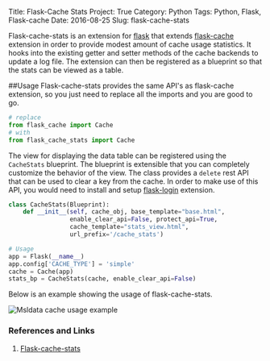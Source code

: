 Title: Flask-Cache Stats
Project: True
Category: Python
Tags: Python, Flask, Flask-cache
Date: 2016-08-25
Slug: flask-cache-stats

Flask-cache-stats is an extension for [flask](http://flask.pocoo.org/) that extends [flask-cache](http://pythonhosted.org/Flask-Cache/) extension in order to provide modest amount of cache usage statistics. It hooks into the existing getter and setter methods of the cache backends to update a log file. The extension can then be registered as a blueprint so that the stats can be viewed as a table.

##Usage
Flask-cache-stats provides the same API's as flask-cache extension, so you just need to replace all the imports and you are good to go.
```python
# replace
from flask_cache import Cache
# with
from flask_cache_stats import Cache
```
The view for displaying the data table can be registered using the `CacheStats` blueprint. The blueprint is extensible that you can completely customize the behavior of the view. The class provides a `delete` rest API that can be used to clear a key from the cache. In order to make use of this API, you would need to install and setup [flask-login](https://flask-login.readthedocs.io/en/latest/) extension.
```python
class CacheStats(Blueprint):
    def __init__(self, cache_obj, base_template="base.html",
                 enable_clear_api=False, protect_api=True,
                 cache_template="stats_view.html",
                 url_prefix='/cache_stats')

# Usage
app = Flask(__name__)
app.config['CACHE_TYPE'] = 'simple'
cache = Cache(app)
stats_bp = CacheStats(cache, enable_clear_api=False)
```

Below is an example showing the usage of flask-cache-stats.

![Msldata cache usage example]({filename}/images/2016/flask-cache-stats.png)

### References and Links
1. [Flask-cache-stats](https://github.com/nikhilkalige/flask-cache-stats "Flask-cache-stats")
